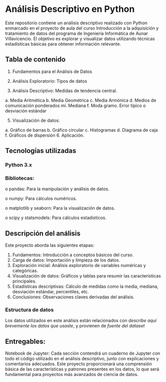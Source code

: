 
# Análisis Descriptivo en Python

Este repositorio contiene un análisis descriptivo realizado con Python enmarcado en el
proyecto de aula del curso Introducción a la adquisición y tratamiento de datos del
programa de Ingeniería Informática de Aunar Villavicencio.
El objetivo es explorar y visualizar datos utilizando técnicas estadísticas básicas para
obtener información relevante.

## Tabla de contenido

1. Fundamentos para el Análisis de Datos
   
3. Análisis Exploratorio: Tipos de datos
   
4. Análisis Descriptivo: Medidas de tendencia central.
   
a. Media Aritmética
b. Media Geométrica
c. Media Armónica
d. Medios de comunicación ponderados
mi. Mediana
f. Moda
gramo. Error típico o desviación estándar

5. Visualización de datos:
   
a. Gráfico de barras
b. Gráfico circular
c. Histogramas
d. Diagrama de caja
f. Gráficos de dispersión
6. Aplicación.


## Tecnologías utilizadas

### Python 3.x
### Bibliotecas:

o pandas: Para la manipulación y análisis de datos.

o numpy: Para cálculos numéricos.

o matplotlib y seaborn: Para la visualización de datos.

o scipy y statsmodels: Para cálculos estadísticos.

## Descripción del análisis
Este proyecto aborda las siguientes etapas:

1. Fundamentos: Introducción a conceptos básicos del curso.
2. Carga de datos: Importación y limpieza de los datos.
3. Exploración inicial: Análisis exploratorio de variables numéricas y categóricas.
4. Visualización de datos: Gráficos y tablas para resumir las características
principales.
5. Estadísticas descriptivas: Cálculo de medidas como la media, mediana,
desviación estándar, percentiles, etc.
6. Conclusiones: Observaciones claves derivadas del análisis.
### Estructura de datos
Los datos utilizados en este análisis están relacionados con *describe aquí
brevemente los datos que usaste*, y provienen de *fuente del dataset*



## Entregables:
Notebook de Jupyter: Cada sección contendrá un cuaderno de Jupyter con todo el
código utilizado en el análisis descriptivo, junto con explicaciones y comentarios
adecuados. Este proyecto proporcionará una comprensión básica de las
características y patrones presentes en los datos, lo que será fundamental para
proyectos más avanzados de ciencia de datos.
